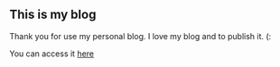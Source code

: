 ## This is my blog
Thank you for use my personal blog. I love my blog and to publish it. (:

You can access it [here](http://www.leomarinho.com.br/)
